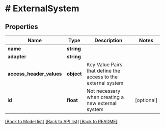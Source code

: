 # # ExternalSystem

## Properties

Name | Type | Description | Notes
------------ | ------------- | ------------- | -------------
**name** | **string** |  |
**adapter** | **string** |  |
**access_header_values** | **object** | Key Value Pairs that define the access to the external system |
**id** | **float** | Not necessary when creating a new external system | [optional]

[[Back to Model list]](../../README.md#models) [[Back to API list]](../../README.md#endpoints) [[Back to README]](../../README.md)
